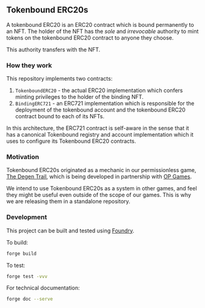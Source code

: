 ## Tokenbound ERC20s

A tokenbound ERC20 is an ERC20 contract which is bound permanently to an NFT. The holder of the NFT has
the *sole* and *irrevocable* authority to mint tokens on the tokenbound ERC20 contract to anyone they choose.

This authority transfers with the NFT.

### How they work

This repository implements two contracts:
1. `TokenboundERC20` - the actual ERC20 implementation which confers minting privileges to the holder of the binding NFT.
2. `BindingERC721` - an ERC721 implementation which is responsible for the deployment of the tokenbound account and the tokenbound ERC20 contract
bound to each of its NFTs.

In this architecture, the ERC721 contract is self-aware in the sense that it has a canonical Tokenbound registry
and account implementation which it uses to configure its Tokenbound ERC20 contracts.

### Motivation

Tokenbound ERC20s originated as a mechanic in our permissionless game, [The Degen Trail](https://github.om/moonstream-to/degen-trail),
which is being developed in partnership with [OP Games](https://arcadia.fun/).

We intend to use Tokenbound ERC20s as a system in other games, and feel they might be useful even outside
of the scope of our games. This is why we are releasing them in a standalone repository.

### Development

This project can be built and tested using [Foundry](https://github.com/foundry-rs/foundry).

To build:

```bash
forge build
```

To test:

```bash
forge test -vvv
```

For technical documentation:

```bash
forge doc --serve
```
